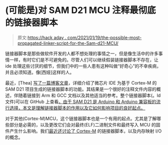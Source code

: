 # (可能是)对 SAM D21 MCU 注释最彻底的链接器脚本

> 原文:[https://hack aday . com/2021/01/19/the-possible-most-propagated-linker-script-for-the-Sam-d21-MCU/](https://hackaday.com/2021/01/19/the-probably-most-thoroughly-commented-linker-script-for-the-sam-d21-mcu/)

链接器脚本是那些做软件开发的人都不想处理的事情之一，但是像生活中的许多事情一样，有时它们是不可避免的。尽管人们可以继续假装链接器脚本不存在，让 ide 处理这些讨厌的细节，但我们中的一些人患有这种叫做“好奇心”的不幸疾病，并且必须知道。像[西娅]这样的人。

最近，[Thea] [写了一篇博客文章](https://blog.thea.codes/the-most-thoroughly-commented-linker-script/)，详细介绍了微芯片 IDE 为基于 Cortex-M 的 SAM D21 项目生成的链接器脚本的功能。其结果是一个很好的注释文件内容的概述，伴随着链接到 Arm 和 GCC 文档以及其他适当的参考。整个链接器脚本(。ld 文件)可以在 GitHub 上查看[。由于 SAM D21 是 Arduino 和 Arduino 兼容板的流行选择，本文是理解链接器脚本的作用以及它如何影响项目的良好起点。](https://github.com/theacodes/Winterbloom_Castor_and_Pollux/blob/master/firmware/scripts/samd21g18a.ld)

对于其他(Cortex-M)MCU，这个链接器脚本也是一个有用的起点。尤其是了解哪些部分是必需的，以及更改它们会对最终(ELF)二进制文件和最终写入 MCU 的固件产生什么影响。我们[最近还讨论了 Cortex-M](https://hackaday.com/2020/12/23/bare-metal-stm32-exploring-memory-mapped-i-o-and-linker-scripts/) 的链接器脚本，以及内存映射 I/O 的概念。